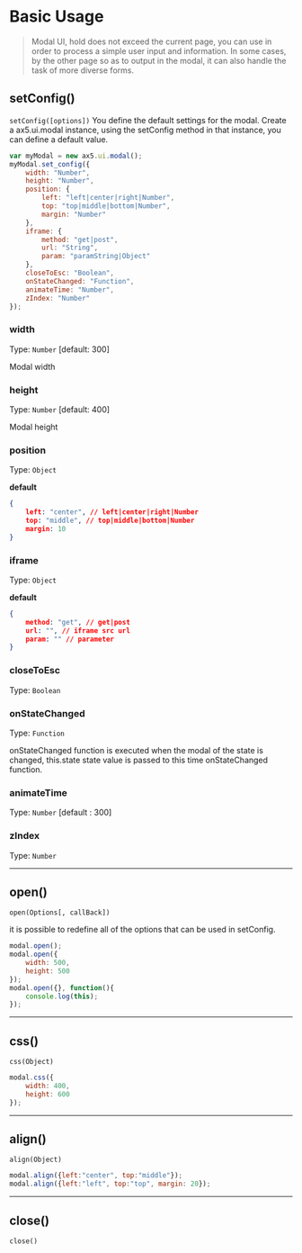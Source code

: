 # Basic Usage
> Modal UI, hold does not exceed the current page, you can use in order to process a simple user input and information. In some cases, by the other page so as to output in the modal, it can also handle the task of more diverse forms.

## setConfig()
`setConfig([options])`
You define the default settings for the modal. Create a ax5.ui.modal instance, using the setConfig method in that instance, you can define a default value.
 
```js
var myModal = new ax5.ui.modal();
myModal.set_config({
    width: "Number",
    height: "Number",
    position: {
        left: "left|center|right|Number", 
        top: "top|middle|bottom|Number", 
        margin: "Number"
    },
    iframe: {
        method: "get|post", 
        url: "String", 
        param: "paramString|Object"
    },
    closeToEsc: "Boolean",
    onStateChanged: "Function",
    animateTime: "Number",
    zIndex: "Number"
});
```

### width

Type: `Number` [default: 300]

Modal width

### height

Type: `Number` [default: 400]

Modal height

### position

Type: `Object` 

**default**
```json
{
    left: "center", // left|center|right|Number
    top: "middle", // top|middle|bottom|Number
    margin: 10
}
```

### iframe

Type: `Object` 

**default**
```json
{
    method: "get", // get|post
    url: "", // iframe src url
    param: "" // parameter
}
```

### closeToEsc

Type: `Boolean`

### onStateChanged

Type: `Function`  

onStateChanged function is executed when the modal of the state is changed,
this.state state value is passed to this time onStateChanged function.

### animateTime

Type: `Number` [default : 300]

### zIndex

Type: `Number`

- - -

## open()
`open(Options[, callBack])`

it is possible to redefine all of the options that can be used in setConfig.  

```js
modal.open();
modal.open({
    width: 500,
    height: 500
});
modal.open({}, function(){
    console.log(this);
});
```

- - -

## css()
`css(Object)`

```js
modal.css({
    width: 400,
    height: 600
});
```

- - -

## align()
`align(Object)`

```js
modal.align({left:"center", top:"middle"});
modal.align({left:"left", top:"top", margin: 20});
```

- - - 

## close()
`close()`